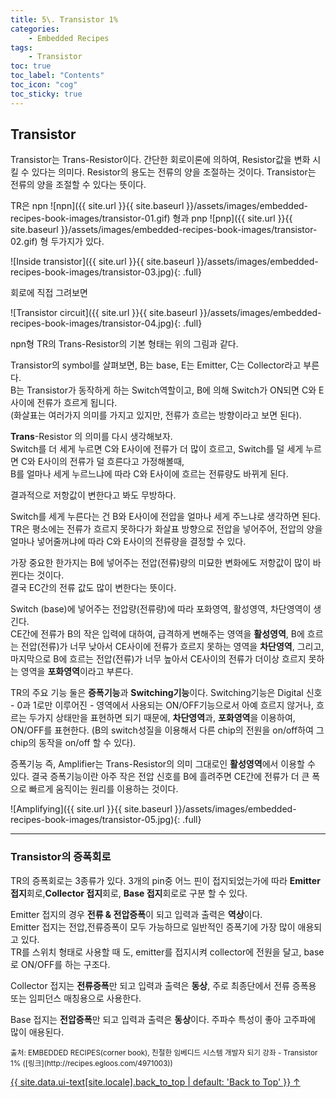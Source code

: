 ```yaml
---
title: 5\. Transistor 1%
categories:
    - Embedded Recipes
tags:
    - Transistor
toc: true 
toc_label: "Contents" 
toc_icon: "cog"
toc_sticky: true
---
```

## Transistor
Transistor는 Trans-Resistor이다. 간단한 회로이론에 의하여, Resistor값을 변화 시킬 수 있다는 의미다. Resistor의 용도는 전류의 양을 조절하는 것이다. Transistor는 전류의 양을 조절할 수 있다는 뜻이다.  
 
TR은 npn ![npn]({{ site.url }}{{ site.baseurl }}/assets/images/embedded-recipes-book-images/transistor-01.gif) 형과 pnp ![pnp]({{ site.url }}{{ site.baseurl }}/assets/images/embedded-recipes-book-images/transistor-02.gif) 형 두가지가 있다.  

![Inside transistor]({{ site.url }}{{ site.baseurl }}/assets/images/embedded-recipes-book-images/transistor-03.jpg){: .full}  

회로에 직접 그려보면

![Transistor circuit]({{ site.url }}{{ site.baseurl }}/assets/images/embedded-recipes-book-images/transistor-04.jpg){: .full} 

npn형 TR의 Trans-Resistor의 기본 형태는 위의 그림과 같다.  

Transistor의 symbol를 살펴보면, B는 base, E는 Emitter, C는 Collector라고 부른다.  
B는 Transistor가 동작하게 하는 Switch역할이고, B에 의해 Switch가 ON되면 C와 E사이에 전류가 흐르게 됩니다.  
(화살표는 여러가지 의미를 가지고 있지만, 전류가 흐르는 방향이라고 보면 된다).
 
**Trans**-Resistor 의 의미를 다시 생각해보자.  
Switch를 더 세게 누르면 C와 E사이에 전류가 더 많이 흐르고, Switch를 덜 세게 누르면 C와 E사이의 전류가 덜 흐른다고 가정해볼때,  
B를 얼마나 세게 누르느냐에 따라 C와 E사이에 흐르는 전류량도 바뀌게 된다.  

결과적으로 저항값이 변한다고 봐도 무방하다.  

Switch를 세게 누른다는 건 B와 E사이에 전압을 얼마나 세게 주느냐로 생각하면 된다.  
TR은 평소에는 전류가 흐르지 못하다가 화살표 방향으로 전압을 넣어주어, 전압의 양을 얼마나 넣어줄꺼냐에 따라 C와 E사이의 전류량을 결정할 수 있다.  

가장 중요한 한가지는 B에 넣어주는 전압(전류)량의 미묘한 변화에도 저항값이 많이 바뀐다는 것이다.  
결국 EC간의 전류 값도 많이 변한다는 뜻이다.
 
Switch (base)에 넣어주는 전압량(전류량)에 따라 포화영역, 활성영역, 차단영역이 생긴다.  
CE간에 전류가 B의 작은 입력에 대하여, 급격하게 변해주는 영역을 **활성영역**, B에 흐르는 전압(전류)가 너무 낮아서 CE사이에 전류가 흐르지 못하는 영역을 **차단영역**, 그리고, 마지막으로 B에 흐르는 전압(전류)가 너무 높아서 CE사이의 전류가 더이상 흐르지 못하는 영역을 **포화영역**이라고 부른다.  

TR의 주요 기능 둘은 **증폭기능**과 **Switching기능**이다. Switching기능은 Digital 신호 - 0과 1로만 이루어진 - 영역에서 사용되는 ON/OFF기능으로서 아예 흐르지 않거나, 흐르는 두가지 상태만을 표현하면 되기 때문에, **차단영역**과, **포화영역**을 이용하여,
ON/OFF를 표현한다. (B의 switch성질을 이용해서 다른 chip의 전원을 on/off하여 그 chip의 동작을 on/off 할 수 있다).  

증폭기능 즉, Amplifier는 Trans-Resistor의 의미 그대로인 **활성영역**에서 이용할 수 있다. 결국 증폭기능이란 아주 작은 전압 신호를 B에 흘려주면 CE간에 전류가 더 큰 폭으로 빠르게 움직이는 원리를 이용하는 것이다.  

![Amplifying]({{ site.url }}{{ site.baseurl }}/assets/images/embedded-recipes-book-images/transistor-05.jpg){: .full} 

* * *
### Transistor의 증폭회로
TR의 증폭회로는 3종류가 있다. 3개의 pin중 어느 핀이 접지되었는가에 따라 **Emitter 접지**회로,**Collector 접지**회로, **Base 접지**회로로 구분 할 수 있다.  

Emitter 접지의 경우 **전류 & 전압증폭**이 되고 입력과 출력은 **역상**이다.  
Emitter 접지는 전압,전류증폭이 모두 가능하므로 일반적인 증폭기에 가장 많이 애용되고 있다.  
TR를 스위치 형태로 사용할 때 도, emitter를 접지시켜 collector에 전원을 달고, base로 ON/OFF를 하는 구조다. 

Collector 접지는 **전류증폭**만 되고 입력과 출력은 **동상**, 주로 최종단에서 전류 증폭용 또는 임피던스 매칭용으로 사용한다.  

Base 접지는 **전압증폭**만 되고 입력과 출력은 **동상**이다. 주파수 특성이 좋아 고주파에 많이 애용된다.  

<sub>
출처: EMBEDDED RECIPES(corner book),  
친절한 임베디드 시스템 개발자 되기 강좌 - Transistor 1% ([링크](http://recipes.egloos.com/4971003))
</sub>

<a href="#page-title" class="back-to-top">{{ site.data.ui-text[site.locale].back_to_top | default: 'Back to Top' }} &uarr;</a>